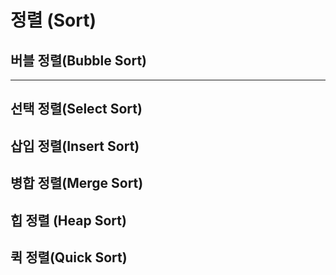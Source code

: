 # 정렬 (Sort)

## 버블 정렬(Bubble Sort)
---

## 선택 정렬(Select Sort)

## 삽입 정렬(Insert Sort)

## 병합 정렬(Merge Sort)

## 힙 정렬 (Heap Sort)

## 퀵 정렬(Quick Sort)
